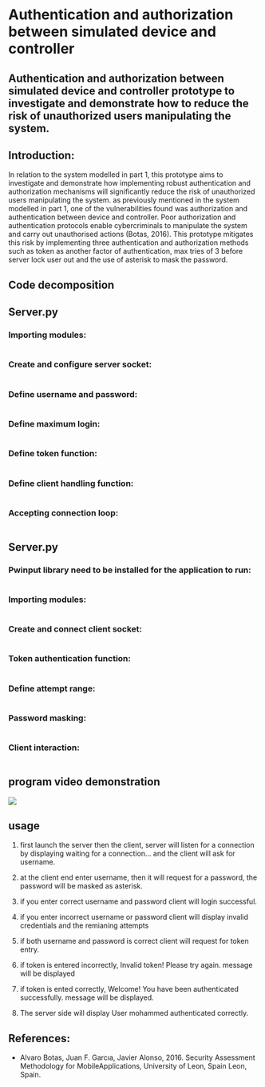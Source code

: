 # Authentication and authorization between simulated device and controller 

## Authentication and authorization between simulated device and controller prototype to investigate and demonstrate how to reduce the risk of unauthorized users manipulating the system.

## Introduction:

In relation to the system modelled in part 1, this prototype aims to investigate and demonstrate how implementing robust authentication and authorization mechanisms will significantly reduce the risk of unauthorized users manipulating the system. as previously mentioned in the system modelled in part 1, one of the vulnerabilities found was authorization and authentication between device and controller. Poor authorization and authentication protocols enable cybercriminals to manipulate the system and carry out unauthorised actions (Botas, 2016). 
This prototype mitigates this risk by implementing three authentication and authorization methods such as token as another factor of authentication, max tries of 3 before server lock user out and the use of asterisk to mask the password.


## Code decomposition
## Server.py
### Importing modules:

<span class="image fit"><img src="images/modules.PNG" alt="" /></span>

### Create and configure server socket:

<span class="image fit"><img src="images/serversocket.PNG" alt="" /></span>

### Define username and password:

<span class="image fit"><img src="images/unpw.png" alt="" /></span>

### Define maximum login:

<span class="image fit"><img src="images/max.png" alt="" /></span>

### Define token function:

 <span class="image fit"><img src="images/tokenf.png" alt="" /></span>

### Define client handling function:

<span class="image fit"><img src="images/clienthandle.png" alt="" /></span>

### Accepting connection loop:

<span class="image fit"><img src="images/conloop.png" alt="" /></span>

## Server.py

### Pwinput library need to be installed for the application to run:

<span class="image fit"><img src="images/pip.png" alt="" /></span>

### Importing modules:

<span class="image fit"><img src="images/cmod.png" alt="" /></span>

### Create and connect client socket:

<span class="image fit"><img src="images/ccon.png" alt="" /></span>

### Token authentication function:

<span class="image fit"><img src="images/ctoken.png" alt="" /></span>

### Define attempt range:

<span class="image fit"><img src="images/cdrange.png" alt="" /></span>

### Password masking:

<span class="image fit"><img src="images/pwmask.png" alt="" /></span>

### Client interaction:

<span class="image fit"><img src="images/cclienti.png" alt="" /></span>

## program video demonstration 

<img src="images/video.gif">

## usage

1. first launch the server then the client, server will listen for a connection by displaying waiting for a connection... and the client will ask for username.

2. at the client end enter username, then it will request for a password, the password will be masked as asterisk. 

3. if you enter correct username and password client will login successful.

4. if you enter incorrect username or password client will display invalid credentials and the remianing attempts

5. if both username and password is correct client will request for token entry.

6. if token is entered incorrectly, Invalid token! Please try again. message will be displayed 

7. if token is ented correctly, Welcome! You have been authenticated successfully. message will be displayed.

8. The server side will display User mohammed authenticated correctly.

## References: 

* Alvaro Botas, Juan F. Garcıa, Javier Alonso, 2016. Security Assessment Methodology for MobileApplications, University of Leon, Spain Leon, Spain.


